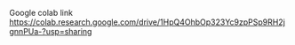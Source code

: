 Google colab link https://colab.research.google.com/drive/1HpQ4OhbOp323Yc9zpPSp9RH2jgnnPUa-?usp=sharing
